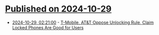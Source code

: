 # [Published on 2024-10-29](index.md)

* [2024-10-29, 02:21:00](https://soylentnews.org/article.pl?sid=24/10/27/1437217&from=rss) - [T-Mobile, AT&T Oppose Unlocking Rule, Claim Locked Phones Are Good for Users](https://soylentnews.org/article.pl?sid=24/10/27/1437217&from=rss)
